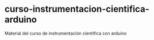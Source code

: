 # curso-instrumentacion-cientifica-arduino
Material del curso de instrumentación cientifica con arduino

